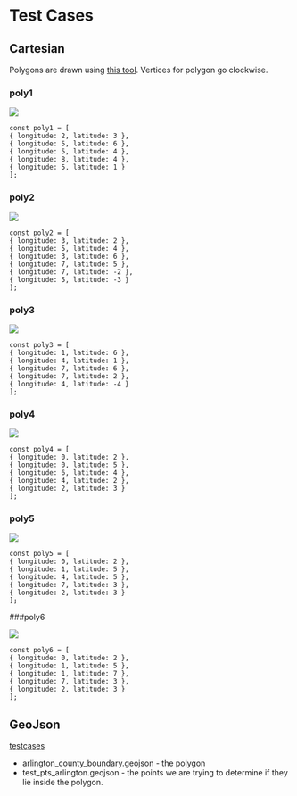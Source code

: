 
# Test Cases

## Cartesian

Polygons are drawn using [this tool](https://www.khanacademy.org/math/basic-geo/basic-geo-coord-plane/polygons-in-the-coordinate-plane/e/drawing-polygons). Vertices for polygon go clockwise.

### poly1

![](testcases/poly1.png)

```
const poly1 = [
{ longitude: 2, latitude: 3 },
{ longitude: 5, latitude: 6 },
{ longitude: 5, latitude: 4 },
{ longitude: 8, latitude: 4 },
{ longitude: 5, latitude: 1 }
];
```


### poly2

![](testcases/poly2.png)

```
const poly2 = [
{ longitude: 3, latitude: 2 },
{ longitude: 5, latitude: 4 },
{ longitude: 3, latitude: 6 },
{ longitude: 7, latitude: 5 },
{ longitude: 7, latitude: -2 },
{ longitude: 5, latitude: -3 }
];
```

### poly3

![](testcases/poly3.png)

```
const poly3 = [
{ longitude: 1, latitude: 6 },
{ longitude: 4, latitude: 1 },
{ longitude: 7, latitude: 6 },
{ longitude: 7, latitude: 2 },
{ longitude: 4, latitude: -4 }
];
```

### poly4

![](testcases/poly4.png)

```
const poly4 = [
{ longitude: 0, latitude: 2 },
{ longitude: 0, latitude: 5 },
{ longitude: 6, latitude: 4 },
{ longitude: 4, latitude: 2 },
{ longitude: 2, latitude: 3 }
];
```

### poly5

![](testcases/poly5.png)

```
const poly5 = [
{ longitude: 0, latitude: 2 },
{ longitude: 1, latitude: 5 },
{ longitude: 4, latitude: 5 },
{ longitude: 7, latitude: 3 },
{ longitude: 2, latitude: 3 }
];
```

###poly6

![](testcases/poly6.png)

```
const poly6 = [
{ longitude: 0, latitude: 2 },
{ longitude: 1, latitude: 5 },
{ longitude: 1, latitude: 7 },
{ longitude: 7, latitude: 3 },
{ longitude: 2, latitude: 3 }
];
```

## GeoJson

[testcases](https://github.com/hopeonesource/geospatial_posts/tree/master/test_data)
- arlington_county_boundary.geojson - the polygon
- test_pts_arlington.geojson - the points we are trying to determine if they lie inside the polygon.

